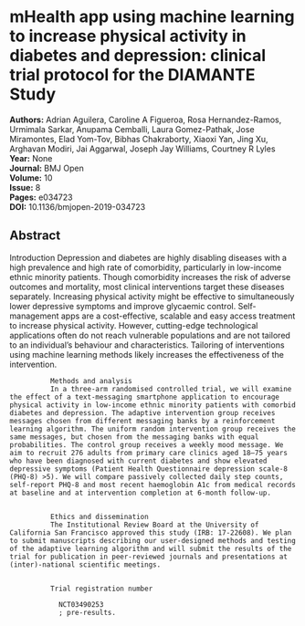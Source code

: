 # mHealth app using machine learning to increase physical activity in diabetes and depression: clinical trial protocol for the DIAMANTE Study

**Authors:** Adrian Aguilera, Caroline A Figueroa, Rosa Hernandez-Ramos, Urmimala Sarkar, Anupama Cemballi, Laura Gomez-Pathak, Jose Miramontes, Elad Yom-Tov, Bibhas Chakraborty, Xiaoxi Yan, Jing Xu, Arghavan Modiri, Jai Aggarwal, Joseph Jay Williams, Courtney R Lyles  
**Year:** None  
**Journal:** BMJ Open  
**Volume:** 10  
**Issue:** 8  
**Pages:** e034723  
**DOI:** 10.1136/bmjopen-2019-034723  

## Abstract
Introduction
              Depression and diabetes are highly disabling diseases with a high prevalence and high rate of comorbidity, particularly in low-income ethnic minority patients. Though comorbidity increases the risk of adverse outcomes and mortality, most clinical interventions target these diseases separately. Increasing physical activity might be effective to simultaneously lower depressive symptoms and improve glycaemic control. Self-management apps are a cost-effective, scalable and easy access treatment to increase physical activity. However, cutting-edge technological applications often do not reach vulnerable populations and are not tailored to an individual’s behaviour and characteristics. Tailoring of interventions using machine learning methods likely increases the effectiveness of the intervention.
            
            
              Methods and analysis
              In a three-arm randomised controlled trial, we will examine the effect of a text-messaging smartphone application to encourage physical activity in low-income ethnic minority patients with comorbid diabetes and depression. The adaptive intervention group receives messages chosen from different messaging banks by a reinforcement learning algorithm. The uniform random intervention group receives the same messages, but chosen from the messaging banks with equal probabilities. The control group receives a weekly mood message. We aim to recruit 276 adults from primary care clinics aged 18–75 years who have been diagnosed with current diabetes and show elevated depressive symptoms (Patient Health Questionnaire depression scale-8 (PHQ-8) >5). We will compare passively collected daily step counts, self-report PHQ-8 and most recent haemoglobin A1c from medical records at baseline and at intervention completion at 6-month follow-up.
            
            
              Ethics and dissemination
              The Institutional Review Board at the University of California San Francisco approved this study (IRB: 17-22608). We plan to submit manuscripts describing our user-designed methods and testing of the adaptive learning algorithm and will submit the results of the trial for publication in peer-reviewed journals and presentations at (inter)-national scientific meetings.
            
            
              Trial registration number
              
                NCT03490253
                ; pre-results.

